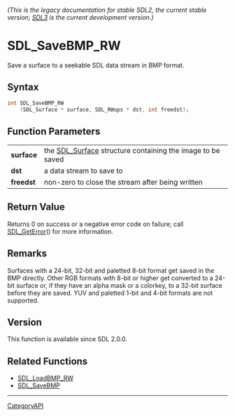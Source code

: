 ###### (This is the legacy documentation for stable SDL2, the current stable version; [SDL3](https://wiki.libsdl.org/SDL3/) is the current development version.)
# SDL_SaveBMP_RW

Save a surface to a seekable SDL data stream in BMP format.

## Syntax

```c
int SDL_SaveBMP_RW
    (SDL_Surface * surface, SDL_RWops * dst, int freedst);

```

## Function Parameters

|                 |                                                                           |
| --------------- | ------------------------------------------------------------------------- |
| **surface**     | the [SDL_Surface](SDL_Surface) structure containing the image to be saved |
| **dst**         | a data stream to save to                                                  |
| **freedst**     | non-zero to close the stream after being written                          |

## Return Value

Returns 0 on success or a negative error code on failure; call
[SDL_GetError](SDL_GetError)() for more information.

## Remarks

Surfaces with a 24-bit, 32-bit and paletted 8-bit format get saved in the
BMP directly. Other RGB formats with 8-bit or higher get converted to a
24-bit surface or, if they have an alpha mask or a colorkey, to a 32-bit
surface before they are saved. YUV and paletted 1-bit and 4-bit formats are
not supported.

## Version

This function is available since SDL 2.0.0.

## Related Functions

* [SDL_LoadBMP_RW](SDL_LoadBMP_RW)
* [SDL_SaveBMP](SDL_SaveBMP)

----
[CategoryAPI](CategoryAPI)

